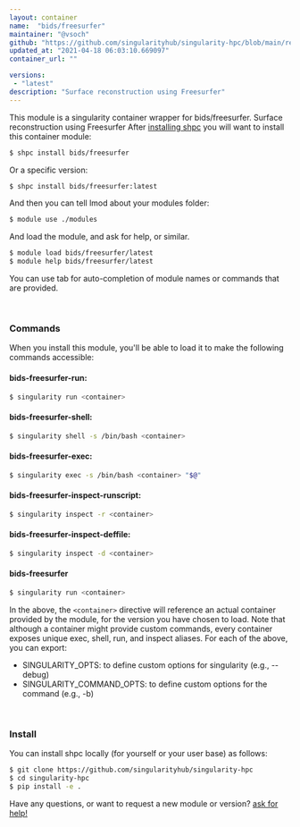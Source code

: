 ```yaml
---
layout: container
name:  "bids/freesurfer"
maintainer: "@vsoch"
github: "https://github.com/singularityhub/singularity-hpc/blob/main/registry/bids/freesurfer/container.yaml"
updated_at: "2021-04-18 06:03:10.669097"
container_url: ""

versions:
 - "latest"
description: "Surface reconstruction using Freesurfer"
---
```


This module is a singularity container wrapper for bids/freesurfer.
Surface reconstruction using Freesurfer
After [installing shpc](#install) you will want to install this container module:

```bash
$ shpc install bids/freesurfer
```

Or a specific version:

```bash
$ shpc install bids/freesurfer:latest
```

And then you can tell lmod about your modules folder:

```bash
$ module use ./modules
```

And load the module, and ask for help, or similar.

```bash
$ module load bids/freesurfer/latest
$ module help bids/freesurfer/latest
```

You can use tab for auto-completion of module names or commands that are provided.

<br>

### Commands

When you install this module, you'll be able to load it to make the following commands accessible:

#### bids-freesurfer-run:

```bash
$ singularity run <container>
```

#### bids-freesurfer-shell:

```bash
$ singularity shell -s /bin/bash <container>
```

#### bids-freesurfer-exec:

```bash
$ singularity exec -s /bin/bash <container> "$@"
```

#### bids-freesurfer-inspect-runscript:

```bash
$ singularity inspect -r <container>
```

#### bids-freesurfer-inspect-deffile:

```bash
$ singularity inspect -d <container>
```



#### bids-freesurfer

```bash
$ singularity run <container>
```


In the above, the `<container>` directive will reference an actual container provided
by the module, for the version you have chosen to load. Note that although a container
might provide custom commands, every container exposes unique exec, shell, run, and
inspect aliases. For each of the above, you can export:

 - SINGULARITY_OPTS: to define custom options for singularity (e.g., --debug)
 - SINGULARITY_COMMAND_OPTS: to define custom options for the command (e.g., -b)

<br>
  
### Install

You can install shpc locally (for yourself or your user base) as follows:

```bash
$ git clone https://github.com/singularityhub/singularity-hpc
$ cd singularity-hpc
$ pip install -e .
```

Have any questions, or want to request a new module or version? [ask for help!](https://github.com/singularityhub/singularity-hpc/issues)
